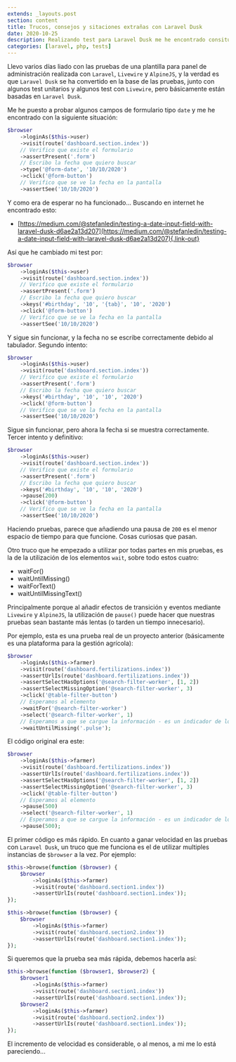 ```yaml
---
extends: _layouts.post
section: content
title: Trucos, consejos y sitaciones extrañas con Laravel Dusk
date: 2020-10-25
description: Realizando test para Laravel Dusk me he encontrado consituaciones muy extrañas, y he aprendido algunos trucos.
categories: [laravel, php, tests]
---
```


Llevo varios días liado con las pruebas de una plantilla para panel de administración realizada con `Laravel`, `Livewire` y `AlpineJS`, y la verdad es que `Laravel Dusk` se ha convertido en la base de las pruebas, junto con algunos test unitarios y algunos test con `Livewire`, pero básicamente están basadas en `Laravel Dusk`.

Me he puesto a probar algunos campos de formulario tipo `date` y me he encontrado con la siguiente situación:

```php
$browser
    ->loginAs($this->user)
    ->visit(route('dashboard.section.index'))
    // Verifico que existe el formulario
    ->assertPresent('.form')
    // Escribo la fecha que quiero buscar
    ->type('@form-date', '10/10/2020')
    ->click('@form-button')
    // Verifico que se ve la fecha en la pantalla
    ->assertSee('10/10/2020')
```

Y como era de esperar no ha funcionado... Buscando en internet he encontrado esto:

+ [https://medium.com/@stefanledin/testing-a-date-input-field-with-laravel-dusk-d6ae2a13d207](https://medium.com/@stefanledin/testing-a-date-input-field-with-laravel-dusk-d6ae2a13d207){.link-out}

Así que he cambiado mi test por:

```php
$browser
    ->loginAs($this->user)
    ->visit(route('dashboard.section.index'))
    // Verifico que existe el formulario
    ->assertPresent('.form')
    // Escribo la fecha que quiero buscar
    ->keys('#birthday', '10', '{tab}', '10', '2020')
    ->click('@form-button')
    // Verifico que se ve la fecha en la pantalla
    ->assertSee('10/10/2020')
```

Y sigue sin funcionar, y la fecha no se escribe correctamente debido al tabulador. Segundo intento:

```php
$browser
    ->loginAs($this->user)
    ->visit(route('dashboard.section.index'))
    // Verifico que existe el formulario
    ->assertPresent('.form')
    // Escribo la fecha que quiero buscar
    ->keys('#birthday', '10', '10', '2020')
    ->click('@form-button')
    // Verifico que se ve la fecha en la pantalla
    ->assertSee('10/10/2020')
```

Sigue sin funcionar, pero ahora la fecha si se muestra correctamente. Tercer intento y definitivo:

```php
$browser
    ->loginAs($this->user)
    ->visit(route('dashboard.section.index'))
    // Verifico que existe el formulario
    ->assertPresent('.form')
    // Escribo la fecha que quiero buscar
    ->keys('#birthday', '10', '10', '2020')
    ->pause(200)
    ->click('@form-button')
    // Verifico que se ve la fecha en la pantalla
    ->assertSee('10/10/2020')
```

Haciendo pruebas, parece que añadiendo una pausa de `200` es el menor espacio de tiempo para que funcione. Cosas curiosas que pasan.

Otro truco que he empezado a utilizar por todas partes en mis pruebas, es la de la utilización de los elementos `wait`, sobre todo estos cuatro:

- waitFor()
- waitUntilMissing()
- waitForText()
- waitUntilMissingText()

Principalmente porque al añadir efectos de transición y eventos mediante `Livewire` y `AlpineJS`, la utilización de `pause()` puede hacer que nuestras pruebas sean bastante más lentas (o tarden un tiempo innecesario). 

Por ejemplo, esta es una prueba real de un proyecto anterior (básicamente es una plataforma para la gestión agrícola):

```php
$browser
    ->loginAs($this->farmer)
    ->visit(route('dashboard.fertilizations.index'))
    ->assertUrlIs(route('dashboard.fertilizations.index'))
    ->assertSelectHasOptions('@search-filter-worker', [1, 2])
    ->assertSelectMissingOption('@search-filter-worker', 3)
    ->click('@table-filter-button')
    // Esperamos al elemento
    ->waitFor('@search-filter-worker')
    ->select('@search-filter-worker', 1)
    // Esperamos a que se cargue la información - es un indicador de loading...
    ->waitUntilMissing('.pulse');
```

El código original era este:

```php
$browser
    ->loginAs($this->farmer)
    ->visit(route('dashboard.fertilizations.index'))
    ->assertUrlIs(route('dashboard.fertilizations.index'))
    ->assertSelectHasOptions('@search-filter-worker', [1, 2])
    ->assertSelectMissingOption('@search-filter-worker', 3)
    ->click('@table-filter-button')
    // Esperamos al elemento
    ->pause(500)
    ->select('@search-filter-worker', 1)
    // Esperamos a que se cargue la información - es un indicador de loading...
    ->pause(500);
```

El primer código es más rápido. En cuanto a ganar velocidad en las pruebas con `Laravel Dusk`, un truco que me funciona es el de utilizar multiples instancias de `$browser` a la vez. Por ejemplo:

```php
$this->browse(function ($browser) {
    $browser
        ->loginAs($this->farmer)
        ->visit(route('dashboard.section1.index'))
        ->assertUrlIs(route('dashboard.section1.index'));
});

$this->browse(function ($browser) {
    $browser
        ->loginAs($this->farmer)
        ->visit(route('dashboard.section2.index'))
        ->assertUrlIs(route('dashboard.section1.index'));
});
```

Si queremos que la prueba sea más rápida, debemos hacerla así:

```php
$this->browse(function ($browser1, $browser2) {
    $browser1
        ->loginAs($this->farmer)
        ->visit(route('dashboard.section1.index'))
        ->assertUrlIs(route('dashboard.section1.index'));
    $browser2
        ->loginAs($this->farmer)
        ->visit(route('dashboard.section2.index'))
        ->assertUrlIs(route('dashboard.section1.index'));
});
```

El incremento de velocidad es considerable, o al menos, a mi me lo está pareciendo...
